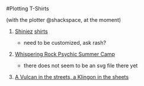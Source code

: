 #Plotting T-Shirts

(with the plotter @shackspace, at the moment)

1. [Shiniez](http://th07.deviantart.net/fs70/PRE/f/2013/138/d/8/aand_this_one_too_by_shiniez-d65qi77.jpg) [shirts](http://fc06.deviantart.net/fs70/f/2013/138/8/3/so_you_want_a_tshirt__make_your_own_damn_tshirt_xd_by_shiniez-d65paw3.jpg)
    * need to be customized, ask rash?

2. [Whispering Rock Psychic Summer Camp](http://cdn.shopify.com/s/files/1/0184/8464/products/Green_WR_Close_1024x1024.jpg)
    * there does not seem to be an svg file there yet

3. [A Vulcan in the streets, a Klingon in the sheets](http://asset-9.soup.io/asset/7572/5835_9bd1_500.jpeg)


